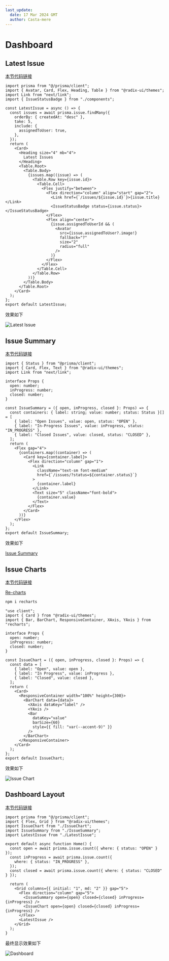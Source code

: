 ```yaml
---
last_update:
  date: 17 Mar 2024 GMT
  author: Casta-mere
---
```


# Dashboard

## Latest Issue

[本节代码链接](https://github.com/Casta-mere/Issue-Tracker/tree/fdb10ee495380039d671a4c359d61e21e97387a5)

```tsx title="/app/LatestIssue.tsx" showLineNumbers
import prisma from "@/prisma/client";
import { Avatar, Card, Flex, Heading, Table } from "@radix-ui/themes";
import Link from "next/link";
import { IssueStatusBadge } from "./components";

const LatestIssue = async () => {
  const issues = await prisma.issue.findMany({
    orderBy: { createdAt: "desc" },
    take: 5,
    include: {
      assignedToUser: true,
    },
  });
  return (
    <Card>
      <Heading size="4" mb="4">
        Latest Issues
      </Heading>
      <Table.Root>
        <Table.Body>
          {issues.map((issue) => (
            <Table.Row key={issue.id}>
              <Table.Cell>
                <Flex justify="between">
                  <Flex direction="column" align="start" gap="2">
                    <Link href={`/issues/${issue.id}`}>{issue.title}</Link>
                    <IssueStatusBadge status={issue.status}></IssueStatusBadge>
                  </Flex>
                  <Flex align="center">
                    {issue.assignedToUserId && (
                      <Avatar
                        src={issue.assignedToUser?.image!}
                        fallback="?"
                        size="2"
                        radius="full"
                      />
                    )}
                  </Flex>
                </Flex>
              </Table.Cell>
            </Table.Row>
          ))}
        </Table.Body>
      </Table.Root>
    </Card>
  );
};
export default LatestIssue;
```

效果如下

![Latest Issue](image/09-Dashboard/latestIssue.png)

## Issue Summary

[本节代码链接](https://github.com/Casta-mere/Issue-Tracker/tree/648026710c6e16379f90c2457dc68c4ffc5109e4)

```tsx title="/app/IssueSummary.tsx" showLineNumbers
import { Status } from "@prisma/client";
import { Card, Flex, Text } from "@radix-ui/themes";
import Link from "next/link";

interface Props {
  open: number;
  inProgress: number;
  closed: number;
}

const IssueSummary = ({ open, inProgress, closed }: Props) => {
  const containers: { label: string; value: number; status: Status }[] = [
    { label: "Open Issues", value: open, status: "OPEN" },
    { label: "In-Progress Issues", value: inProgress, status: "IN_PROGRESS" },
    { label: "Closed Issues", value: closed, status: "CLOSED" },
  ];
  return (
    <Flex gap="4">
      {containers.map((container) => (
        <Card key={container.label}>
          <Flex direction="column" gap="1">
            <Link
              className="text-sm font-medium"
              href={`/issues/?status=${container.status}`}
            >
              {container.label}
            </Link>
            <Text size="5" className="font-bold">
              {container.value}
            </Text>
          </Flex>
        </Card>
      ))}
    </Flex>
  );
};
export default IssueSummary;
```

效果如下

[Issue Summary](09-Dashboard.md)

## Issue Charts

[本节代码链接](https://github.com/Casta-mere/Issue-Tracker/tree/6c42d3df860387f6aea682e7c2110c1a25a8b742)

[Re-charts]

```bash
npm i recharts
```

[Re-charts]: https://recharts.org/zh-CN/

```tsx title="/app/IssueCharts" showLineNumbers
"use client";
import { Card } from "@radix-ui/themes";
import { Bar, BarChart, ResponsiveContainer, XAxis, YAxis } from "recharts";

interface Props {
  open: number;
  inProgress: number;
  closed: number;
}

const IssueChart = ({ open, inProgress, closed }: Props) => {
  const data = [
    { label: "Open", value: open },
    { label: "In Progress", value: inProgress },
    { label: "Closed", value: closed },
  ];
  return (
    <Card>
      <ResponsiveContainer width="100%" height={300}>
        <BarChart data={data}>
          <XAxis dataKey="label" />
          <YAxis />
          <Bar
            dataKey="value"
            barSize={60}
            style={{ fill: "var(--accent-9)" }}
          />
        </BarChart>
      </ResponsiveContainer>
    </Card>
  );
};
export default IssueChart;
```

效果如下

![Issue Chart](image/09-Dashboard/IssueChart.png)

## Dashboard Layout

[本节代码链接](https://github.com/Casta-mere/Issue-Tracker/tree/d22da3aaf40fa22e6afbe7f417dc6e86ca5ee8b4)

```tsx title="/app/page.tsx" showLineNumbers
import prisma from "@/prisma/client";
import { Flex, Grid } from "@radix-ui/themes";
import IssueChart from "./IssueChart";
import IssueSummary from "./IssueSummary";
import LatestIssue from "./LatestIssue";

export default async function Home() {
  const open = await prisma.issue.count({ where: { status: "OPEN" } });
  const inProgress = await prisma.issue.count({
    where: { status: "IN_PROGRESS" },
  });
  const closed = await prisma.issue.count({ where: { status: "CLOSED" } });

  return (
    <Grid columns={{ initial: "1", md: "2" }} gap="5">
      <Flex direction="column" gap="5">
        <IssueSummary open={open} closed={closed} inProgress={inProgress} />
        <IssueChart open={open} closed={closed} inProgress={inProgress} />
      </Flex>
      <LatestIssue />
    </Grid>
  );
}
```

最终显示效果如下

![Dashboard](image/09-Dashboard/dashboard.png)
